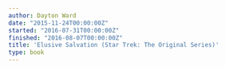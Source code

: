 ```yaml
---
author: Dayton Ward
date: "2015-11-24T00:00:00Z"
started: "2016-07-31T00:00:00Z"
finished: "2016-08-07T00:00:00Z"
title: 'Elusive Salvation (Star Trek: The Original Series)'
type: book
---
```

